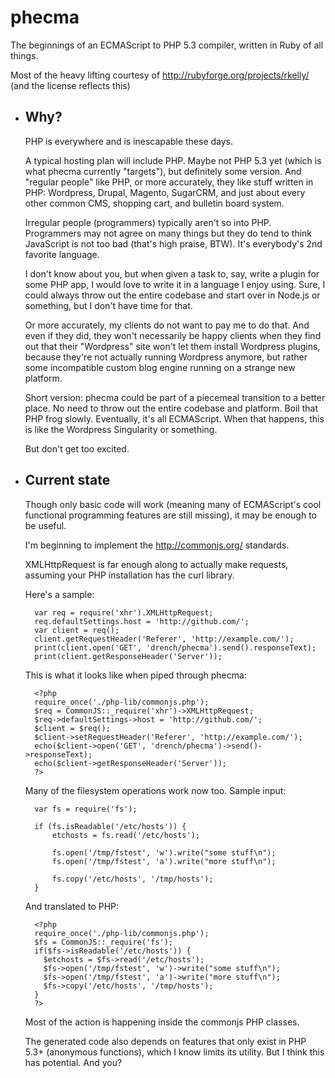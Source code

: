 phecma
======

The beginnings of an ECMAScript to PHP 5.3 compiler, written in Ruby
of all things.

Most of the heavy lifting courtesy of http://rubyforge.org/projects/rkelly/
(and the license reflects this)

* ## Why?

    PHP is everywhere and is inescapable these days.

    A typical hosting plan will include PHP. Maybe not PHP 5.3 yet
    (which is what phecma currently "targets"), but definitely some version.
    And "regular people" like PHP, or more accurately, they like stuff
    written in PHP: Wordpress, Drupal, Magento, SugarCRM, and just about
    every other common CMS, shopping cart, and bulletin board system.

    Irregular people (programmers) typically aren't so into PHP.
    Programmers may not agree on many things but they do tend to think
    JavaScript is not too bad (that's high praise, BTW).
    It's everybody's 2nd favorite language.

    I don't know about you, but when given a task to, say, write a
    plugin for some PHP app, I would love to write it in a language I
    enjoy using. Sure, I could always throw out the entire codebase and
    start over in Node.js or something, but I don't have time for that.

    Or more accurately, my clients do not want to pay me to do that.
    And even if they did, they won't necessarily be happy clients when
    they find out that their "Wordpress" site won't let them install
    Wordpress plugins, because they're not actually running Wordpress
    anymore, but rather some incompatible custom blog engine running on
    a strange new platform.

    Short version: phecma could be part of a piecemeal transition to
    a better place. No need to throw out the entire codebase and platform.
    Boil that PHP frog slowly. Eventually, it's all ECMAScript.
    When that happens, this is like the Wordpress Singularity or something.

    But don't get too excited.

* ## Current state

    Though only basic code will work (meaning many of ECMAScript's cool
    functional programming features are still missing), it may be enough
    to be useful.

    I'm beginning to implement the http://commonjs.org/ standards.

    XMLHttpRequest is far enough along to actually make requests,
    assuming your PHP installation has the curl library.

    Here's a sample:

        var req = require('xhr').XMLHttpRequest;
        req.defaultSettings.host = 'http://github.com/';
        var client = req();
        client.getRequestHeader('Referer', 'http://example.com/');
        print(client.open('GET', 'drench/phecma').send().responseText);
        print(client.getResponseHeader('Server'));

    This is what it looks like when piped through phecma:

        <?php
        require_once('./php-lib/commonjs.php');
        $req = CommonJS::_require('xhr')->XMLHttpRequest;
        $req->defaultSettings->host = 'http://github.com/';
        $client = $req();
        $client->setRequestHeader('Referer', 'http://example.com/');
        echo($client->open('GET', 'drench/phecma')->send()->responseText);
        echo($client->getResponseHeader('Server'));
        ?>

    Many of the filesystem operations work now too. Sample input:

        var fs = require('fs');

        if (fs.isReadable('/etc/hosts')) {
            etchosts = fs.read('/etc/hosts');

            fs.open('/tmp/fstest', 'w').write("some stuff\n");
            fs.open('/tmp/fstest', 'a').write("more stuff\n");

            fs.copy('/etc/hosts', '/tmp/hosts');
        }

    And translated to PHP:

        <?php
        require_once('./php-lib/commonjs.php');
        $fs = CommonJS::_require('fs');
        if($fs->isReadable('/etc/hosts')) {
          $etchosts = $fs->read('/etc/hosts');
          $fs->open('/tmp/fstest', 'w')->write("some stuff\n");
          $fs->open('/tmp/fstest', 'a')->write("more stuff\n");
          $fs->copy('/etc/hosts', '/tmp/hosts');
        }
        ?>

    Most of the action is happening inside the commonjs PHP classes.

    The generated code also depends on features that only exist in PHP 5.3+
    (anonymous functions), which I know limits its utility.
    But I think this has potential.
    And you?

